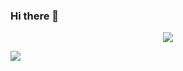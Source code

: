 ### Hi there 👋
<p align="center">
    <img src="https://visitcount.itsvg.in/api?id=CloudlyBot&label=Profile%20Views&color=12&icon=5&pretty=false" />
</p>
<img src=“https://raw.githubusercontent.com/VEKAfuture/.github/main/vekafuture-huge.svg“ /> 
